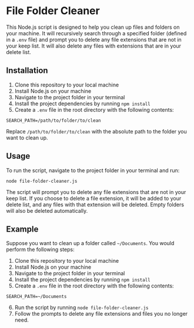 # File Folder Cleaner

This Node.js script is designed to help you clean up files and folders on your machine. It will recursively search through a specified folder (defined in a `.env` file) and prompt you to delete any file extensions that are not in your keep list. It will also delete any files with extensions that are in your delete list.

## Installation

1. Clone this repository to your local machine
2. Install Node.js on your machine
3. Navigate to the project folder in your terminal
4. Install the project dependencies by running `npm install`
5. Create a `.env` file in the root directory with the following contents:

`SEARCH_PATH=/path/to/folder/to/clean`

Replace `/path/to/folder/to/clean` with the absolute path to the folder you want to clean up.

## Usage

To run the script, navigate to the project folder in your terminal and run:

`node file-folder-cleaner.js`

The script will prompt you to delete any file extensions that are not in your keep list. If you choose to delete a file extension, it will be added to your delete list, and any files with that extension will be deleted. Empty folders will also be deleted automatically.

## Example

Suppose you want to clean up a folder called `~/Documents`. You would perform the following steps:

1. Clone this repository to your local machine
2. Install Node.js on your machine
3. Navigate to the project folder in your terminal
4. Install the project dependencies by running `npm install`
5. Create a `.env` file in the root directory with the following contents:

`SEARCH_PATH=~/Documents`

6. Run the script by running `node file-folder-cleaner.js`
7.  Follow the prompts to delete any file extensions and files you no longer need.

